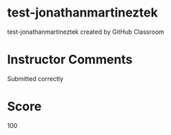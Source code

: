 # test-jonathanmartineztek
test-jonathanmartineztek created by GitHub Classroom

# Instructor Comments
Submitted correctly
# Score
100
